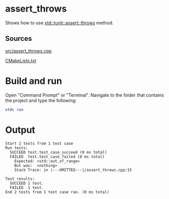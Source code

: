 # assert_throws

Shows how to use [xtd::tunit::assert::throws](https://gammasoft71.github.io/xtd/reference_guides/latest/classxtd_1_1tunit_1_1assert.html#a5ca1a96c7e4d73f154520a916a087a07) method.

## Sources

[src/assert_throws.cpp](src/assert_throws.cpp)

[CMakeLists.txt](CMakeLists.txt)

# Build and run

Open "Command Prompt" or "Terminal". Navigate to the folder that contains the project and type the following:

```cmake
xtdc run
```

# Output

```
Start 2 tests from 1 test case
Run tests:
  SUCCEED test.test_case_succeed (0 ms total)
  FAILED  test.test_case_failed (0 ms total)
    Expected: <std::out_of_range>
    But was:  <nothing>
    Stack Trace: in |---OMITTED---|/assert_throws.cpp:15

Test results:
  SUCCEED 1 test.
  FAILED  1 test.
End 2 tests from 1 test case ran. (0 ms total)
```
